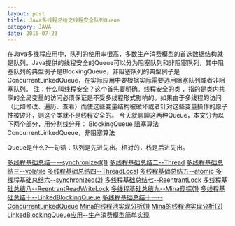 ```yaml
---
layout: post
title: Java多线程总结之线程安全队列Queue
category: JAVA
date: 2015-07-23
---
```


在Java多线程应用中，队列的使用率很高，多数生产消费模型的首选数据结构就是队列。Java提供的线程安全的Queue可以分为阻塞队列和非阻塞队列，其中阻塞队列的典型例子是BlockingQueue，非阻塞队列的典型例子是ConcurrentLinkedQueue，在实际应用中要根据实际需要选用阻塞队列或者非阻塞队列。
注：什么叫线程安全？这个首先要明确。线程安全的类 ，指的是类内共享的全局变量的访问必须保证是不受多线程形式影响的。如果由于多线程的访问（比如修改、遍历、查看）而使这些变量结构被破坏或者针对这些变量操作的原子性被破坏，则这个类就不是线程安全的。
今天就聊聊这两种Queue，本文分为以下两个部分，用分割线分开： 
BlockingQueue  阻塞算法
ConcurrentLinkedQueue，非阻塞算法

Queue是什么?一句话：队列是先进先出。相对的，栈是后进先出。

<!-- more -->

[多线程基础总结一--synchronized(1)](http://yanxuxin.iteye.com/blog/547261)
[多线程基础总结二--Thread](http://yanxuxin.iteye.com/blog/547266)
[多线程基础总结三--volatile](http://yanxuxin.iteye.com/blog/549211)
[多线程基础总结四--ThreadLocal](http://yanxuxin.iteye.com/blog/550020)
[多线程基础总结五--atomic](http://yanxuxin.iteye.com/blog/550824)
[多线程基础总结六--synchronized(2)](http://yanxuxin.iteye.com/blog/551734)
[多线程基础总结七--ReentrantLock](http://yanxuxin.iteye.com/blog/566713)
[多线程基础总结八--ReentrantReadWriteLock](http://yanxuxin.iteye.com/blog/571480)
[多线程基础总结九--Mina窥探(1)](http://yanxuxin.iteye.com/blog/577012)
[多线程基础总结十--LinkedBlockingQueue](http://yanxuxin.iteye.com/blog/582162)
[多线程基础总结十一--ConcurrentLinkedQueue](http://yanxuxin.iteye.com/blog/586943)
[Mina的线程池实现分析(1)](http://yanxuxin.iteye.com/category/86880)
[Mina的线程池实现分析(2)](http://yanxuxin.iteye.com/blog/592908)
[LinkedBlockingQueue应用--生产消费模型简单实现](http://yanxuxin.iteye.com/blog/583645)